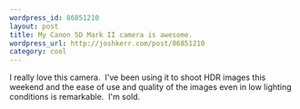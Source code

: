 ```yaml
--- 
wordpress_id: 86851210
layout: post
title: My Canon 5D Mark II camera is awesome.
wordpress_url: http://joshkerr.com/post/86851210
category: cool
---
```

<p>I really love this camera.  I've been using it to shoot HDR images this weekend and the ease of use and quality of the images even in low lighting conditions is remarkable.  I'm sold.</p>

